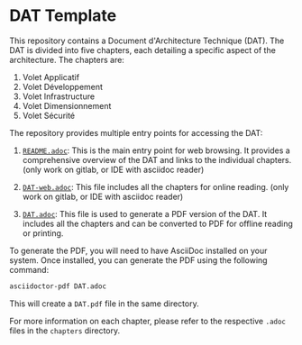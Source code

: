 # DAT Template

This repository contains a Document d'Architecture Technique (DAT). The DAT is divided into five chapters, each detailing a specific aspect of the architecture. The chapters are:

1. Volet Applicatif
2. Volet Développement
3. Volet Infrastructure
4. Volet Dimensionnement
5. Volet Sécurité

The repository provides multiple entry points for accessing the DAT:

1. [`README.adoc`](./README.adoc): This is the main entry point for web browsing. It provides a comprehensive overview of the DAT and links to the individual chapters. (only work on gitlab, or IDE with asciidoc reader)

2. [`DAT-web.adoc`](./DAT-web.adoc): This file includes all the chapters for online reading. (only work on gitlab, or IDE with asciidoc reader)

2. [`DAT.adoc`](./DAT.adoc): This file is used to generate a PDF version of the DAT. It includes all the chapters and can be converted to PDF for offline reading or printing.

To generate the PDF, you will need to have AsciiDoc installed on your system. Once installed, you can generate the PDF using the following command:

```bash
asciidoctor-pdf DAT.adoc
```

This will create a `DAT.pdf` file in the same directory.

For more information on each chapter, please refer to the respective `.adoc` files in the `chapters` directory.
